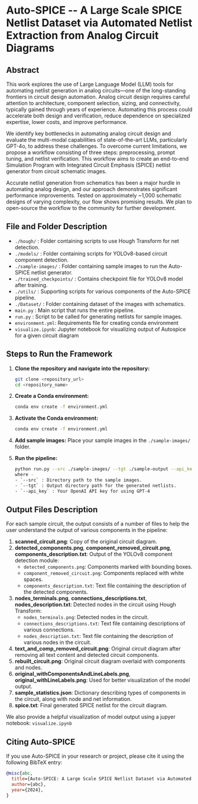 # Auto-SPICE -- A Large Scale SPICE Netlist Dataset via Automated Netlist Extraction from Analog Circuit Diagrams

## Abstract
This work explores the use of Large Language Model (LLM) tools for automating netlist generation in analog circuits—one of the long-standing frontiers in circuit design automation. Analog circuit design requires careful attention to architecture, component selection, sizing, and connectivity, typically gained through years of experience. Automating this process could accelerate both design and verification, reduce dependence on specialized expertise, lower costs, and improve performance.

We identify key bottlenecks in automating analog circuit design and evaluate the multi-modal capabilities of state-of-the-art LLMs, particularly GPT-4o, to address these challenges. To overcome current limitations, we propose a workflow consisting of three steps: preprocessing, prompt tuning, and netlist verification. This workflow aims to create an end-to-end Simulation Program with Integrated Circuit Emphasis (SPICE) netlist generator from circuit schematic images.

Accurate netlist generation from schematics has been a major hurdle in automating analog design, and our approach demonstrates significant performance improvements. Tested on approximately ~1,000 schematic designs of varying complexity, our flow shows promising results. We plan to open-source the workflow to the community for further development.

## File and Folder Description

- `./hough/` : Folder containing scripts to use Hough Transform for net detection.
- `./models/` : Folder containing scripts for YOLOv8-based circuit component detection.
- `./sample-images/` : Folder containing sample images to run the Auto-SPICE netlist generator.
- `./trained_checkpoints/` : Contains checkpoint file for YOLOv8 model after training.
- `./utils/` : Supporting scripts for various components of the Auto-SPICE pipeline.
- `./Dataset/` : Folder containing dataset of the images with schematics.
- `main.py` : Main script that runs the entire pipeline.
- `run.py` : Script to be called for generating netlists for sample images.
- `environment.yml`: Requirements file for creating conda environment
- `visualize.ipynb`: Jupyter notebook for visualizing output of Autospice for a given circuit diagram

## Steps to Run the Framework

1. **Clone the repository and navigate into the repository:**

   ```bash
   git clone <repository_url>
   cd <repository_name>
2. **Create a Conda environment:**

   ```bash
   conda env create -f environment.yml
3. **Activate the Conda environment:**
	```bash
   conda env create -f environment.yml
4. **Add sample images:**
	Place your sample images in the `./sample-images/` folder.
5. **Run the pipeline:**
	```bash
	python run.py --src ./sample-images/ --tgt ./sample-output --api_key <openai_api_key>
	where - 
	- `--src` : Directory path to the sample images.
	- `--tgt` : Output directory path for the generated netlists.
	- `--api_key` : Your OpenAI API key for using GPT-4

## Output Files Description

For each sample circuit, the output consists of a number of files to help the user understand the output of various components in the pipeline:

1. **scanned_circuit.png**: Copy of the original circuit diagram.
2. **detected_components.png**, **component_removed_circuit.png**, **components_description.txt**: Output of the YOLOv8 component detection module:
   - `detected_components.png`: Components marked with bounding boxes.
   - `component_removed_circuit.png`: Components replaced with white spaces.
   - `components_description.txt`: Text file containing the description of the detected components.
3. **nodes_terminals.png**, **connections_descriptions.txt**, **nodes_description.txt**: Detected nodes in the circuit using Hough Transform:
   - `nodes_terminals.png`: Detected nodes in the circuit.
   - `connections_descriptions.txt`: Text file containing descriptions of various connections.
   - `nodes_description.txt`: Text file containing the description of various nodes in the circuit.
4. **text_and_comp_removed_circuit.png**: Original circuit diagram after removing all text content and detected circuit components.
5. **rebuilt_circuit.png**: Original circuit diagram overlaid with components and nodes.
6. **original_withComponentsAndLineLabels.png**, **original_withLineLabels.png**: Used for better visualization of the model output.
7. **sample_statistics.json**: Dictionary describing types of components in the circuit, along with node and net information.
8. **spice.txt**: Final generated SPICE netlist for the circuit diagram.

We also provide a helpful visualization of model output using a jupyer notebook: `visualize.ipynb`

## Citing Auto-SPICE

If you use Auto-SPICE in your research or project, please cite it using the following BibTeX entry:

```bibtex
@misc{abc,
  title={Auto-SPICE: A Large Scale SPICE Netlist Dataset via Automated Netlist Extraction from Analog Circuit Diagrams},
  author={abc},
  year={2024},
}
